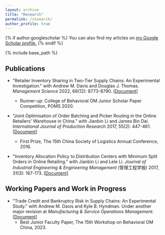 ```yaml
---
layout: archive
title: "Research"
permalink: /research/
author_profile: true
---
```


{% if author.googlescholar %}
  You can also find my articles on <u><a href="{{author.googlescholar}}">my Google Scholar profile</a>.</u>
{% endif %}

{% include base_path %}

## Publications
* "Retailer Inventory Sharing in Two-Tier Supply Chains: An Experimental Investigation." with Andrew M. Davis and 
  Douglas J. Thomas. *Management Science* 2022, 68(12): 8773-8790. [[Document](https://rihuanhuang.github.io/files/InvShare.pdf)]
  * Runner-up: College of Behavioral OM Junior Scholar Paper Competition, POMS 2020.
  
* "Joint Optimisation of Order Batching and Picker Routing in the Online Retailers' Warehouse in China." with Jianbin Li and James Bin Dai. *International Journal of Production Research* 2017, 55(2): 447-461. [[Document](https://rihuanhuang.github.io/files/2017IJPR.pdf)]
  * First Prize, The 15th China Society of Logistics Annual Conference, 2016.

* "Inventory Allocation Policy to Distribution Centers with Minimum Split Orders in Online Retailing." with Jianbin 
  Li and Lele Li. *Journal of Industrial Engineering & Engineering Management* (管理工程学报) 2017, 31(3): 167-173. 
[[Document](https://rihuanhuang.github.io/files/2017GLGCXB.pdf)]

## Working Papers and Work in Progress
* "Trade Credit and Bankruptcy Risk in Supply Chains: An Experimental Study." with Andrew M. Davis and Kyle B. 
  Hyndman. Under another major revision at *Manufacturing & Service Operations Management*. [[Document](https://rihuanhuang.github.io/files/trade_credit.pdf)]
  * Best Junior Faculty Paper, The 15th Workshop on Behavioral OM China, 2023.



